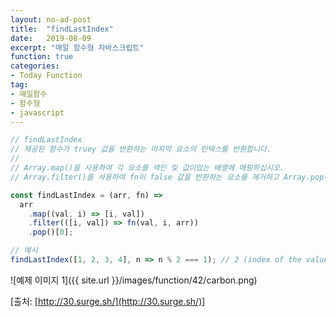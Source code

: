```yaml
---
layout: no-ad-post
title:  "findLastIndex"
date:   2019-08-09
excerpt: "매일 함수형 자바스크립트"
function: true
categories:
- Today Function
tag:
- 매일함수
- 함수형
- javascript
---
```


```javascript
// findLastIndex
// 제공된 함수가 truey 값을 반환하는 마지막 요소의 인덱스를 반환합니다.
// 
// Array.map()을 사용하여 각 요소를 색인 및 값이있는 배열에 매핑하십시오.
// Array.filter()를 사용하여 fn이 false 값을 반환하는 요소를 제거하고 Array.pop()을 사용하여 마지막 값을 가져옵니다.

const findLastIndex = (arr, fn) =>
  arr
    .map((val, i) => [i, val])
    .filter(([i, val]) => fn(val, i, arr))
    .pop()[0];

// 예시
findLastIndex([1, 2, 3, 4], n => n % 2 === 1); // 2 (index of the value 3)
```

![예제 이미지 1]({{ site.url }}/images/function/42/carbon.png)

[출처: [http://30.surge.sh/](http://30.surge.sh/)]
